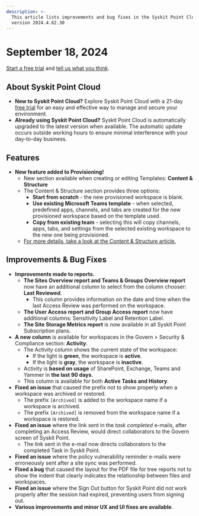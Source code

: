 ```yaml
---
description: >-
  This article lists improvements and bug fixes in the Syskit Point Cloud
  version 2024.4.62.30
---
```


# September 18, 2024

[Start a free trial](https://www.syskit.com/products/point/free-trial/) and [tell us what you think](https://www.syskit.com/company/contact-us/).

## About Syskit Point Cloud

* **New to Syskit Point Cloud?** Explore Syskit Point Cloud with a 21-day [free trial](https://www.syskit.com/products/point/free-trial/) for an easy and effective way to manage and secure your environment.
* **Already using Syskit Point Cloud?** Syskit Point Cloud is automatically upgraded to the latest version when available. The automatic update occurs outside working hours to ensure minimal interference with your day-to-day business.

## Features

* **New feature added to Provisioning!**
  * New section available when creating or editing Templates: **Content & Structure**
  * The Content & Structure section provides three options:
    * **Start from scratch** - the new provisioned workspace is blank.
    * **Use existing Microsoft Teams template** - when selected, predefined apps, channels, and tabs are created for the new provisioned workspace based on the template used.
    * **Copy from existing team** - selecting this will copy channels, apps, tabs, and settings from the selected existing workspace to the new one being provisioned.
  * [For more details, take a look at the Content & Structure article.](../../governance-and-automation/provisioning/content-and-structure.md)

## Improvements & Bug Fixes

* **Improvements made to reports.**
  * **The Sites Overview report and Teams & Groups Overview report** now have an additional column to select from the column chooser: **Last Reviewed**. &#x20;
    * This column provides information on the date and time when the last Access Review was performed on the workspace.
  * **The User Access report and Group Access report** now have additional columns: Sensitivity Label and Retention Label.
  * **The Site Storage Metrics report** is now available in all Syskit Point Subscription plans.
* **A new column** is available for workspaces in the Govern > Security & Compliance section: **Activity**.
  * The Activity column shows the current state of the workspace:
    * If the light is **green**, the workspace is **active**.
    * If the light is **gray**, the workspace is **inactive**.
  * Activity is **based on usage** of SharePoint, Exchange, Teams and Yammer in **the last 90 days**.
  * This column is available for both **Active Tasks and History**.
* **Fixed an issue** that caused the prefix not to show properly when a workspace was archived or restored.
  * The prefix `[Archived]` is added to the workspace name if a workspace is archived.
  * The prefix `[Archived]` is removed from the workspace name if a workspace is restored. &#x20;
* **Fixed an issue** where the link sent in the _task completed_ e-mails, after completing an Access Review, would direct collaborators to the Govern screen of Syskit Point.
  * The link sent in the e-mail now directs collaborators to the completed Task in Syskit Point.
* **Fixed an issue** where the policy vulnerability reminder e-mails were erroneously sent after a site sync was performed.
* **Fixed a bug** that caused the layout for the PDF file for tree reports not to show the indent that clearly indicates the relationship between files and workspaces.
* **Fixed an issue** where the Sign Out button for Syskit Point did not work properly after the session had expired, preventing users from signing out.
* **Various improvements and minor UX and UI fixes are available**.
